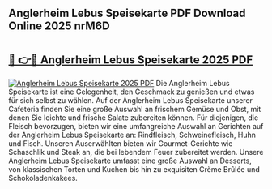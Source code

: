 ## Anglerheim Lebus Speisekarte PDF Download Online 2025 nrM6D

# <h2><a href="http://gc7yg6.nevu.top/?p=Anglerheim+Lebus+Speisekarte">🔗 👉🔴 Anglerheim Lebus Speisekarte 2025 PDF</a></h2>

[![Anglerheim Lebus Speisekarte 2025 PDF](https://i.imgur.com/dBaPXMq.png)](http://gc7yg6.nevu.top/?p=Anglerheim+Lebus+Speisekarte)
Die Anglerheim Lebus Speisekarte ist eine Gelegenheit, den Geschmack zu genießen und etwas für sich selbst zu wählen. Auf der Anglerheim Lebus Speisekarte unserer Cafeteria finden Sie eine große Auswahl an frischem Gemüse und Obst, mit denen Sie leichte und frische Salate zubereiten können. Für diejenigen, die Fleisch bevorzugen, bieten wir eine umfangreiche Auswahl an Gerichten auf der Anglerheim Lebus Speisekarte an: Rindfleisch, Schweinefleisch, Huhn und Fisch. Unseren Auserwählten bieten wir Gourmet-Gerichte wie Schaschlik und Steak an, die bei lebendem Feuer zubereitet werden. Unsere Anglerheim Lebus Speisekarte umfasst eine große Auswahl an Desserts, von klassischen Torten und Kuchen bis hin zu exquisiten Crème Brûlée und Schokoladenkakees.

